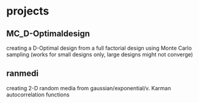 # projects

## MC_D-Optimaldesign
creating a D-Optimal design from a full factorial design using Monte Carlo sampling
(works for small designs only, large designs might not converge)

## ranmedi
creating 2-D random media from gaussian/exponential/v. Karman autocorrelation functions
